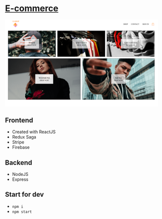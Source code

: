 # [E-commerce](https://ecommerce598.herokuapp.com/)
![Demo](https://github.com/KrystynaMil/E-commerce/blob/main/client/src/asserts/screen.png)
## Frontend 
- Created with ReactJS 
- Redux Saga
- Stripe
- Firebase
## Backend 
- NodeJS
- Express
## Start for dev
- `npm i`
- `npm start`
